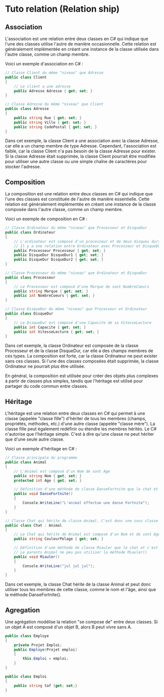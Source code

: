 # Tuto relation (Relation ship)

## Association

L'association est une relation entre deux classes en C# qui indique que l'une des classes utilise l'autre de manière occasionnelle. Cette relation est généralement implémentée en créant une instance de la classe utilisée dans l'autre classe, comme un champ membre.

Voici un exemple d'association en C# :

```C#
// Classe Client du même "niveau" que Adresse
public class Client
{
    // Le client a une adresse
    public Adresse Adresse { get; set; }
}

// Classe Adresse du même "niveau" que Client
public class Adresse
{
    public string Rue { get; set; }
    public string Ville { get; set; }
    public string CodePostal { get; set; }
}
```

Dans cet exemple, la classe Client a une association avec la classe Adresse, car elle a un champ membre de type Adresse. Cependant, l'association est faible, car la classe Client n'a pas besoin de la classe Adresse pour exister. Si la classe Adresse était supprimée, la classe Client pourrait être modifiée pour utiliser une autre classe ou une simple chaîne de caractères pour stocker l'adresse.

## Composition

La composition est une relation entre deux classes en C# qui indique que l'une des classes est constituée de l'autre de manière essentielle. Cette relation est généralement implémentée en créant une instance de la classe composée dans l'autre classe, comme un champ membre.

Voici un exemple de composition en C# :

```C#
// Classe Ordinateur du même "niveau" que Processeur et DisqueDur
public class Ordinateur
{
    // L'ordinateur est composé d'un processeur et de deux disques durs.
    // Il y a une relation entre Ordinateur avec Processeur et DisqueDur.
    public Processeur Processeur { get; set; }
    public DisqueDur DisqueDur1 { get; set; }
    public DisqueDur DisqueDur2 { get; set; }
}

// Classe Processeur du même "niveau" que Ordinateur et DisqueDur
public class Processeur
{
    // Le Processeur est composé d'une Marque de sont NombreCoeurs
    public string Marque { get; set; }
    public int NombreCoeurs { get; set; }
}

// Classe DisqueDur du même "niveau" que Processeur et Ordinateur
public class DisqueDur
{
    // Le DisqueDur est composé d'une Capacite de sa VitesseLecture
    public int Capacite { get; set; }
    public int VitesseLecture { get; set; }
}
```
Dans cet exemple, la classe Ordinateur est composée de la classe Processeur et de la classe DisqueDur, car elle a des champs membres de ces types. La composition est forte, car la classe Ordinateur ne peut exister sans ces classes. Si l'une des classes composées était supprimée, la classe Ordinateur ne pourrait plus être utilisée.

En général, la composition est utilisée pour créer des objets plus complexes à partir de classes plus simples, tandis que l'héritage est utilisé pour partager du code commun entre classes.


## Héritage

L'héritage est une relation entre deux classes en C# qui permet à une classe (appelée "classe fille") d'hériter de tous les membres (champs, propriétés, méthodes, etc.) d'une autre classe (appelée "classe mère"). La classe fille peut également redéfinir ou étendre les membres hérités.
Le C# n'autorise que l'héritage simple. C'est à dire qu'une classe ne peut hériter que d'une seule autre classe.

Voici un exemple d'héritage en C# :

```C#
// Classe principale du programme
public class Animal
{
    // L'Animal est composé d'un Nom de sont Age
    public string Nom { get; set; }
    protected int Age { get; set; }

    // Définition d'une méthode de classe DanseFortnite que le chat et c'est enfants peuvent utiliser
    public void DanseFortnite()
    {
        Console.WriteLine("L'animal effectue une danse Fortnite");
    }
}

// Classe Chat qui hérite de classe Animal. C'est donc une sous classe de la classe Animal
public class Chat : Animal
{
    // Le Chat qui hérite de Animal est composé d'un Nom et de sont Age ET de sa CouleurPelage
    public string CouleurPelage { get; set; }

    // Définition d'une méthode de classe Miauler que le chat et c'est enfant peuvent utiliser
    // Le parents Animal ne peu pas utiliser la méthode Miauler()
    public void Miauler()
    {
        Console.WriteLine("jul jul jul");
    }
}
```

Dans cet exemple, la classe Chat hérite de la classe Animal et peut donc utiliser tous les membres de cette classe, comme le nom et l'âge, ainsi que la méthode DanseFortnite().


## Agregation

Une agrégation modélise la relation "se compose de" entre deux classes. Si un objet A est composé d'un objet B, alors B peut vivre sans A.

```C#
public class Employe
{
    private Projet Emploi;
    public Employe(Projet emploi)
    {
        this.Emploi = emploi;
    }
}

public class Emploi 
{
    public string taf {get; set;}
}
```
